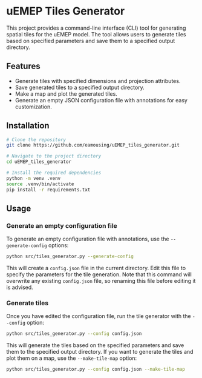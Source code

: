 # uEMEP Tiles Generator

This project provides a command-line interface (CLI) tool for generating spatial tiles for the uEMEP model. The tool allows users to generate tiles based on specified parameters and save them to a specified output directory.

## Features

- Generate tiles with specified dimensions and projection attributes.
- Save generated tiles to a specified output directory.
- Make a map and plot the generated tiles.
- Generate an empty JSON configuration file with annotations for easy customization.

## Installation

```bash
# Clone the repository
git clone https://github.com/eamousing/uEMEP_tiles_generator.git

# Navigate to the project directory
cd uEMEP_tiles_generator

# Install the required dependencies
python -m venv .venv
source .venv/bin/activate
pip install -r requirements.txt
```

## Usage

### Generate an empty configuration file

To generate an empty configuration file with annotations, use the `--generate-config` options:

```bash
python src/tiles_generator.py --generate-config
```

This will create a `config.json` file in the current directory. Edit this file to specify the parameters for the tile generation. Note that this command will overwrite any existing `config.json` file, so renaming this file before editing it is advised.

### Generate tiles

Once you have edited the configuration file, run the tile generator with the `--config` option:

```bash
python src/tiles_generator.py --config config.json
```

This will generate the tiles based on the specified parameters and save them to the specified output directory. If you want to generate the tiles and plot them on a map, use the `--make-tile-map` option:

```bash
python src/tiles_generator.py --config config.json --make-tile-map
```
